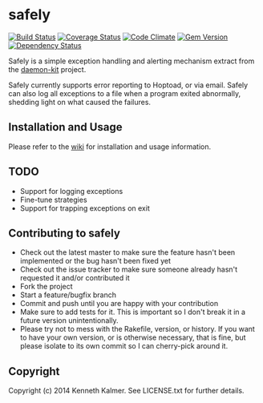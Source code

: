 # safely

[![Build Status](https://travis-ci.org/kennethkalmer/safely.png)](https://travis-ci.org/kennethkalmer/safely)
[![Coverage Status](https://coveralls.io/repos/kennethkalmer/safely/badge.png)](https://coveralls.io/r/kennethkalmer/safely)
[![Code Climate](https://codeclimate.com/github/kennethkalmer/safely.png)](https://codeclimate.com/github/kennethkalmer/safely)
[![Gem Version](https://badge.fury.io/rb/safely.png)](http://badge.fury.io/rb/safely)
[![Dependency Status](https://gemnasium.com/kennethkalmer/safely.svg)](https://gemnasium.com/kennethkalmer/safely)

Safely is a simple exception handling and alerting mechanism extract from the [daemon-kit](https://github.com/kennethkalmer/daemon-kit) project.

Safely currently supports error reporting to Hoptoad, or via email. Safely can also log all exceptions to a file when a program exited abnormally, shedding light on what caused the failures.

## Installation and Usage

Please refer to the [wiki](https://github.com/kennethkalmer/safely/wiki) for installation and usage information.

## TODO

* Support for logging exceptions
* Fine-tune strategies
* Support for trapping exceptions on exit

## Contributing to safely

* Check out the latest master to make sure the feature hasn't been implemented or the bug hasn't been fixed yet
* Check out the issue tracker to make sure someone already hasn't requested it and/or contributed it
* Fork the project
* Start a feature/bugfix branch
* Commit and push until you are happy with your contribution
* Make sure to add tests for it. This is important so I don't break it in a future version unintentionally.
* Please try not to mess with the Rakefile, version, or history. If you want to have your own version, or is otherwise necessary, that is fine, but please isolate to its own commit so I can cherry-pick around it.

## Copyright

Copyright (c) 2014 Kenneth Kalmer. See LICENSE.txt for
further details.


